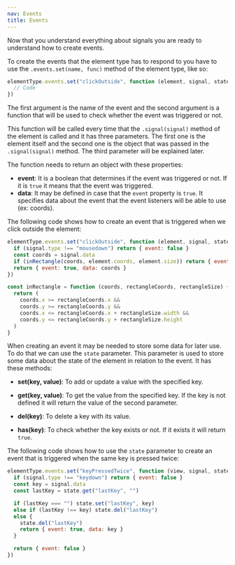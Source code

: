 ```yaml
---
nav: Events
title: Events
---
```


Now that you understand everything about signals you are ready to understand how to create events.

To create the events that the element type has to respond to you have to use the `.events.set(name, func)` method of the element type, like so:

```javascript
elementType.events.set("clickOutside", function (element, signal, state) {
  // Code
})
```

The first argument is the name of the event and the second argument is a function that will be used to check whether the event was triggered or not.

This function will be called every time that the `.signal(signal)` method of the element is called and it has three parameters. The first one is the element itself and the second one is the object that was passed in the `.signal(signal)` method. The third parameter will be explained later.

The function needs to return an object with these properties:

- **event**: It is a boolean that determines if the event was triggered or not. If it is `true` it means that the event was triggered.
- **data**: It may be defined in case that the `event` property is `true`. It specifies data about the event that the event listeners will be able to use (ex: coords).

The following code shows how to create an event that is triggered when we click outside the element:

```javascript
elementType.events.set("clickOutside", function (element, signal, state) {
  if (signal.type !== "mousedown") return { event: false }
  const coords = signal.data
  if (inRectangle(coords, element.coords, element.size)) return { event: false }
  return { event: true, data: coords }
})

const inRectangle = function (coords, rectangleCoords, rectangleSize) {
  return (
    coords.x >= rectangleCoords.x &&
    coords.y >= rectangleCoords.y &&
    coords.x <= rectangleCoords.x + rectangleSize.width &&
    coords.y <= rectangleCoords.y + rectangleSize.height
  )
}
```

When creating an event it may be needed to store some data for later use. To do that we can use the `state` parameter. This parameter is used to store some data about the state of the element in relation to the event. It has these methods:

- **set(key, value)**: To add or update a value with the specified key.

- **get(key, value)**: To get the value from the specified key. If the key is not defined it will return the value of the second parameter.

- **del(key)**: To delete a key with its value.

- **has(key)**: To check whether the key exists or not. If it exists it will return `true`.

The following code shows how to use the `state` parameter to create an event that is triggered when the same key is pressed twice:

```javascript
elementType.events.set("keyPressedTwice", function (view, signal, state) {
  if (signal.type !== "keydown") return { event: false }
  const key = signal.data
  const lastKey = state.get("lastKey", "")

  if (lastKey === "") state.set("lastKey", key)
  else if (lastKey !== key) state.del("lastKey")
  else {
    state.del("lastKey")
    return { event: true, data: key }
  }

  return { event: false }
})
```
